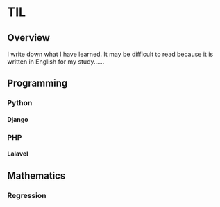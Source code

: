 # TIL
## Overview
I write down what I have learned.
It may be difficult to read because it is written in English for my study......

## Programming

### Python

#### Django

### PHP

#### Lalavel

## Mathematics

### Regression
